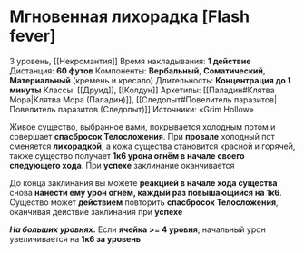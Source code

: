 # Мгновенная лихорадка [Flash fever]
3 уровень, [[Некромантия]]
Время накладывания: **1 действие**
Дистанция: **60 футов**
Компоненты: **Вербальный**, **Соматический**, **Материальный** (кремень и кресало)
Длительность: **Концентрация до 1 минуты**
Классы: [[Друид]], [[Колдун]]
Архетипы: [[Паладин#Клятва Мора|Клятва Мора (Паладин)]], [[Следопыт#Повелитель паразитов|Повелитель паразитов (Следопыт)]]
Источники: «Grim Hollow»

Живое существо, выбранное вами, покрывается холодным потом и совершает **спасбросок Телосложения**. При **провале** холодный пот сменяется **лихорадкой**, а кожа существа становится красной и горячей, также существо получает **1к6 урона огнём в начале своего следующего хода**. При **успехе** заклинание оканчивается

До конца заклинания вы можете **реакцией в начале хода существа** снова **нанести ему урон огнём, каждый раз повышающийся на 1к6**. Существо может **действием** повторить **спасбросок Телосложения**, оканчивая действие заклинания при **успехе**

**_На больших уровнях_.** Если **ячейка >= 4 уровня**, начальный урон увеличивается на **1к6 за уровень**